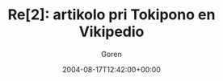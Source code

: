 ---
title: 'Re[2]: artikolo pri Tokipono en Vikipedio'
posts: 1
hash: 't270'
author: 'Goren'
date: 2004-08-17T12:42:00+00:00
sources:
  - http://forums.tokipona.org/viewtopic.php%3Ft=270.html
---